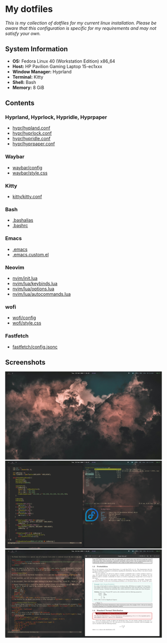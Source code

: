 # My dotfiles
*This is my collection of dotfiles for my current linux installation. Please be aware that this configuration is specific for my requirements and may not satisfy your own.*

## System Information
- **OS:** Fedora Linux 40 (Workstation Edition) x86_64
- **Host:** HP Pavilion Gaming Laptop 15-ec1xxx
- **Window Manager:** Hyprland
- **Terminal:** Kitty
- **Shell:** Bash
- **Memory:** 8 GiB

## Contents
### Hyprland, Hyprlock, Hypridle, Hyprpaper
- [hypr/hypland.conf](hypr/hyprland.conf)
- [hypr/hyprlock.conf](hypr/hyprlock.conf)
- [hypr/hypridle.conf](hypr/hypridle.conf)
- [hypr/hyprpaper.conf](hypr/hyprpaper.conf)

### Waybar
- [waybar/config](waybar/config)
- [waybar/style.css](waybar/style.css)

### Kitty
- [kitty/kitty.conf](kitty/kitty.conf)

### Bash
- [.bashalias](.bashalias)
- [.bashrc](.bashrc)

### Emacs
- [.emacs](.emacs)
- [.emacs.custom.el](.emacs.custom.el)

### Neovim
- [nvim/init.lua](nvim/init.lua)
- [nvim/lua/keybinds.lua](nvim/lua/keybinds.lua)
- [nvim/lua/options.lua](nvim/lua/options.lua)
- [nvim/lua/autocommands.lua](nvim/lua/autocommands.lua)

### wofi
- [wofi/config](wofi/config)
- [wofi/style.css](wofi/style.css)

### Fastfetch
- [fastfetch/config.jsonc](fastfetch/config.jsonc)

## Screenshots
![Desktop with no programs](screenshots/desktop1.png)
![Desktop running emacs and terminal](screenshots/desktop2.png)
![Desktop running Obsidian + Gnome Document Viewer](screenshots/desktop3.png)
